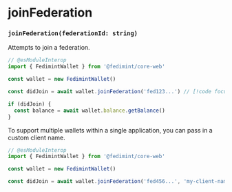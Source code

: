 # joinFederation

### `joinFederation(federationId: string)`

Attempts to join a federation.

```ts twoslash
// @esModuleInterop
import { FedimintWallet } from '@fedimint/core-web'

const wallet = new FedimintWallet()

const didJoin = await wallet.joinFederation('fed123...') // [!code focus]

if (didJoin) {
  const balance = await wallet.balance.getBalance()
}
```

To support multiple wallets within a single application, you can pass in a custom client name.

```ts twoslash
// @esModuleInterop
import { FedimintWallet } from '@fedimint/core-web'

const wallet = new FedimintWallet()

const didJoin = await wallet.joinFederation('fed456...', 'my-client-name') // [!code focus]
```
